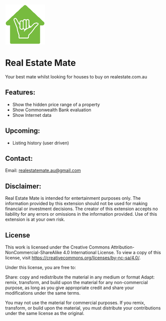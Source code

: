 ![logo](public/logo/logo-128.png)

# Real Estate Mate

Your best mate whilst looking for houses to buy on realestate.com.au

## Features:

- Show the hidden price range of a property
- Show Commonwealth Bank evaluation
- Show Internet data

## Upcoming:

- Listing history (user driven)

## Contact:

Email: [realestatemate.au@gmail.com](mailto:realestatemate.au@gmail.com)

## Disclaimer:

Real Estate Mate is intended for entertainment purposes only. The information provided by this extension should not be used for making financial or investment decisions. The creator of this extension accepts no liability for any errors or omissions in the information provided. Use of this extension is at your own risk.


## License

This work is licensed under the Creative Commons Attribution-NonCommercial-ShareAlike 4.0 International License. To view a copy of this license, visit https://creativecommons.org/licenses/by-nc-sa/4.0/.

Under this license, you are free to:

Share: copy and redistribute the material in any medium or format
Adapt: remix, transform, and build upon the material
for any non-commercial purpose, as long as you give appropriate credit and share your modifications under the same terms.

You may not use the material for commercial purposes. If you remix, transform, or build upon the material, you must distribute your contributions under the same license as the original.

